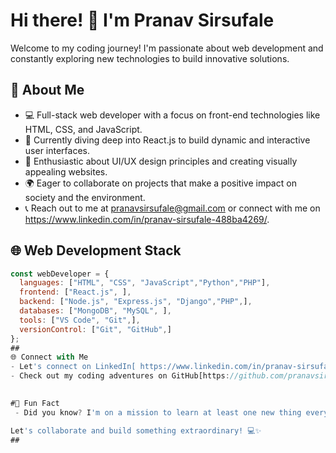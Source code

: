 # Hi there! 👋 I'm Pranav Sirsufale

Welcome to my coding journey! I'm passionate about web development and constantly exploring new technologies to build innovative solutions.

## 🚀 About Me

- 💻 Full-stack web developer with a focus on front-end technologies like HTML, CSS, and JavaScript.
- 🌱 Currently diving deep into React.js to build dynamic and interactive user interfaces.
- 🎨 Enthusiastic about UI/UX design principles and creating visually appealing websites.
- 🌍 Eager to collaborate on projects that make a positive impact on society and the environment.
- 📞 Reach out to me at pranavsirsufale@gmail.com or connect with me on https://www.linkedin.com/in/pranav-sirsufale-488ba4269/.

## 🌐 Web Development Stack

```javascript
const webDeveloper = {
  languages: ["HTML", "CSS", "JavaScript","Python","PHP"],
  frontend: ["React.js", ],
  backend: ["Node.js", "Express.js", "Django","PHP",],
  databases: ["MongoDB", "MySQL", ],
  tools: ["VS Code", "Git",],
  versionControl: ["Git", "GitHub",]
};
##
🌐 Connect with Me
- Let's connect on LinkedIn[ https://www.linkedin.com/in/pranav-sirsufale-488ba4269/]!
- Check out my coding adventures on GitHub[https://github.com/pranavsirsufale]!

  
#🌟 Fun Fact
 - Did you know? I'm on a mission to learn at least one new thing every day. Join me in this exciting quest for knowledge!

Let's collaborate and build something extraordinary! 💻✨
##




